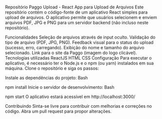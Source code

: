 Repositório Paggo Upload - React App para Upload de Arquivos
Este repositório contém o código-fonte de um aplicativo React simples para upload de arquivos. O aplicativo permite que usuários selecionem e enviem arquivos PDF, JPG e PNG para um servidor backend (não incluso neste repositório).

Funcionalidades
Seleção de arquivos através de input oculto.
Validação do tipo de arquivo (PDF, JPG, PNG).
Feedback visual para o status do upload (sucesso, erro, carregando).
Exibição do nome e tamanho do arquivo selecionado.
Link para o site da Paggo (imagem do logo clicável).
Tecnologias utilizadas
ReactJS
HTML
CSS
Configuração
Para executar o aplicativo, é necessário ter o Node.js e o npm (ou yarn) instalados em sua máquina. Clone o repositório e siga os passos:

Instale as dependências do projeto:
Bash

npm install
Inicie o servidor de desenvolvimento:
Bash

npm start
O aplicativo estará acessível em http://localhost:3000/

Contribuindo
Sinta-se livre para contribuir com melhorias e correções no código. Abra um pull request para propor alterações.
